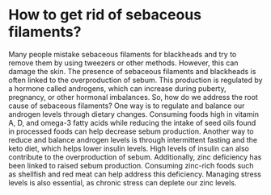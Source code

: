 # How to get rid of sebaceous filaments?

Many people mistake sebaceous filaments for blackheads and try to remove them by using tweezers or other methods. However, this can damage the skin. The presence of sebaceous filaments and blackheads is often linked to the overproduction of sebum. This production is regulated by a hormone called androgens, which can increase during puberty, pregnancy, or other hormonal imbalances. So, how do we address the root cause of sebaceous filaments? One way is to regulate and balance our androgen levels through dietary changes. Consuming foods high in vitamin A, D, and omega-3 fatty acids while reducing the intake of seed oils found in processed foods can help decrease sebum production. Another way to reduce and balance androgen levels is through intermittent fasting and the keto diet, which helps lower insulin levels. High levels of insulin can also contribute to the overproduction of sebum. Additionally, zinc deficiency has been linked to raised sebum production. Consuming zinc-rich foods such as shellfish and red meat can help address this deficiency. Managing stress levels is also essential, as chronic stress can deplete our zinc levels.